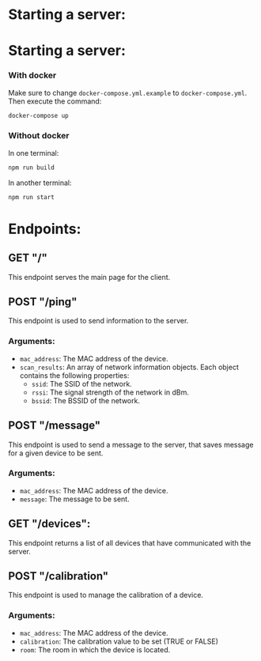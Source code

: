 # Starting a server:

# Starting a server:

### With docker
Make sure to change `docker-compose.yml.example` to `docker-compose.yml`.
<br>
Then execute the command:
```bash
docker-compose up
```

### Without docker
In one terminal:
```bash
npm run build
```

In another terminal:
```bash
npm run start
```

# Endpoints:

## GET "/"
This endpoint serves the main page for the client.

## POST "/ping"
This endpoint is used to send information to the server.

### Arguments:
- `mac_address`: The MAC address of the device.
- `scan_results`: An array of network information objects. Each object contains the following properties:
    - `ssid`: The SSID of the network.
    - `rssi`: The signal strength of the network in dBm.
    - `bssid`: The BSSID of the network.


## POST "/message"
This endpoint is used to send a message to the server, that saves message for a given device to be sent.

### Arguments:
- `mac_address`: The MAC address of the device.
- `message`: The message to be sent.

## GET "/devices":
This endpoint returns a list of all devices that have communicated with the server.

## POST "/calibration"
This endpoint is used to manage the calibration of a device.

### Arguments:
- `mac_address`: The MAC address of the device.
- `calibration`: The calibration value to be set (TRUE or FALSE)
- `room`: The room in which the device is located.
